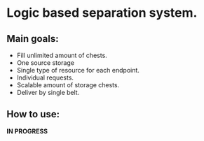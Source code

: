 # Logic based separation system.

## Main goals:

- Fill unlimited amount of chests.
- One source storage
- Single type of resource for each endpoint.
- Individual requests.
- Scalable amount of storage chests.
- Deliver by single belt.

## How to use:
 
**IN PROGRESS**


